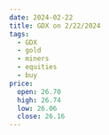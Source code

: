 ```yaml
---
date: 2024-02-22
title: GDX on 2/22/2024
tags: 
  - GDX
  - gold
  - miners
  - equities
  - buy
price:
  open: 26.70
  high: 26.74
  low: 26.06
  close: 26.16
---
```

<div class="post">
<snapshot-grid 
    :reports="['2024/02/21/CTA/GDX', '2024/02/22/CTA/GDX', '2024/02/22/MTP/GDX']"
    chart="2024/02/22/Chart/GDX"
/>
<p>

</p>
<p>

</p>
</div>
